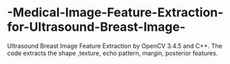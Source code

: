 # -Medical-Image-Feature-Extraction-for-Ultrasound-Breast-Image-
 Ultrasound Breast Image Feature Extraction by OpenCV 3.4.5 and C++. The code extracts the shape ,texture, echo pattern, margin, posterior features.
